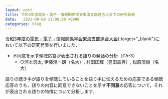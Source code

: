 ```yaml
---
layout: post
title: 令和3年度電気・電子・情報関係学会東海支部連合大会での研究発表
date:   2021-09-08 11:00:00 +0900
categories: blog
---
```


[令和3年度の電気・電子・情報関係学会東海支部連合大会](https://www.tokai-rengo.jp/){:target="_blank"}において以下の研究発表を行いました．

- 不同意を示す傾聴応答が表出される語りの発話の分析（G5-3）
  - ○河本悠太, 伊藤滉一朗（名大）, 村田匡輝（豊田高専）, 松原茂樹（名大）

語りの聴き手が語りを傾聴していることを語り手に伝えるための応答である傾聴応答のうち，語りの内容に同意できないことを示す**不同意**の応答について，それが表出される語りの特徴について分析します．
